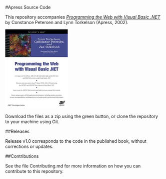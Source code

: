 #Apress Source Code

This repository accompanies [*Programming the Web with Visual Basic .NET*](http://www.apress.com/9781590590270) by Constance Petersen and Lynn Torkelson (Apress, 2002).

![Cover image](9781590590270.jpg)

Download the files as a zip using the green button, or clone the repository to your machine using Git.

##Releases

Release v1.0 corresponds to the code in the published book, without corrections or updates.

##Contributions

See the file Contributing.md for more information on how you can contribute to this repository.
